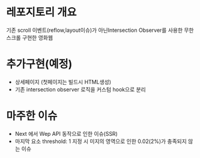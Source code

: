 # 레포지토리 개요
기존 scroll 이벤트(reflow,layout이슈)가 아닌Intersection Observer를 사용한 무한스크롤 구현한 영화웹

# 추가구현(예정)
- 상세페이지 (첫페이지는 빌드시 HTML생성)
- 기존 intersection observer 로직을 커스텀 hook으로 분리

# 마주한 이슈
- Next 에서 Wep API 동작으로 인한 이슈(SSR)
- 마지막 요소 threshold: 1 지정 시 미지의 영역으로 인한 0.02(2%)가 충족되지 않는 이슈

